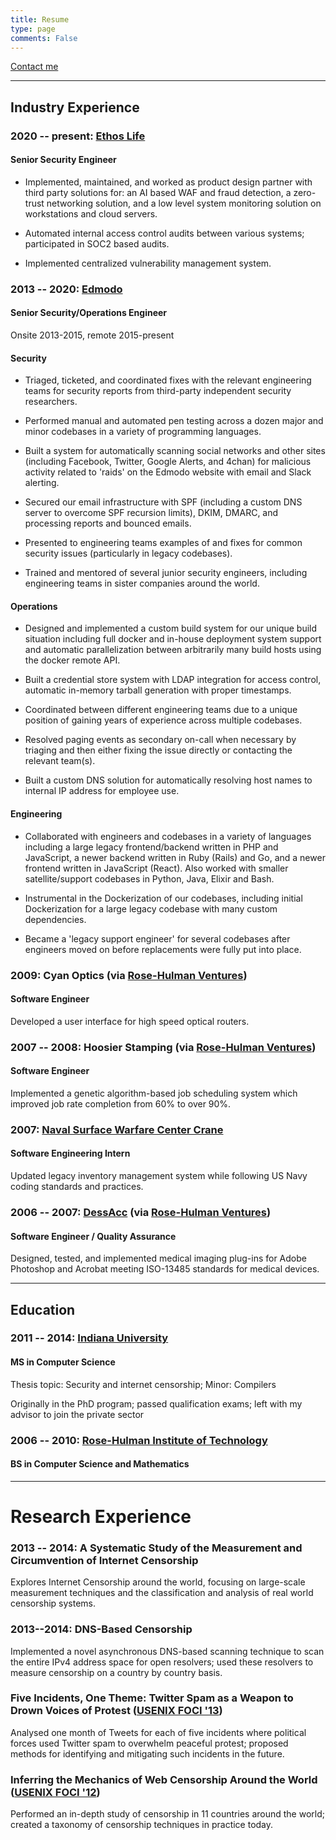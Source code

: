 ```yaml
---
title: Resume
type: page
comments: False
---
```


[Contact me](mailto:resume@jverkamp.com)

---

## Industry Experience

### 2020 -- present: [Ethos Life](https://www.ethoslife.com/)

#### Senior Security Engineer

* Implemented, maintained, and worked as product design partner with third party solutions for: an AI based WAF and fraud detection, a zero-trust networking solution, and a low level system monitoring solution on workstations and cloud servers. 

* Automated internal access control audits between various systems; participated in SOC2 based audits.

* Implemented centralized vulnerability management system. 

### 2013 -- 2020: [Edmodo](https://edmodo.com/)

#### Senior Security/Operations Engineer

Onsite 2013-2015, remote 2015-present

#### Security

* Triaged, ticketed, and coordinated fixes with the relevant engineering teams for security reports from third-party independent security researchers. 

* Performed manual and automated pen testing across a dozen major and minor codebases in a variety of programming languages. 

* Built a system for automatically scanning social networks and other sites (including Facebook, Twitter, Google Alerts, and 4chan) for malicious activity related to 'raids' on the Edmodo website with email and Slack alerting.

* Secured our email infrastructure with SPF (including a custom DNS server to overcome SPF recursion limits), DKIM, DMARC, and processing reports and bounced emails. 

* Presented to engineering teams examples of and fixes for common security issues (particularly in legacy codebases).

* Trained and mentored of several junior security engineers, including engineering teams in sister companies around the world. 

#### Operations

* Designed and implemented a custom build system for our unique build situation including full docker and in-house deployment system support and automatic parallelization between arbitrarily many build hosts using the docker remote API. 

* Built a credential store system with LDAP integration for access control, automatic in-memory tarball generation with proper timestamps.

* Coordinated between different engineering teams due to a unique position of gaining years of experience across multiple codebases. 

* Resolved paging events as secondary on-call when necessary by triaging and then either fixing the issue directly or contacting the relevant team(s).

* Built a custom DNS solution for automatically resolving host names to internal IP address for employee use. 

#### Engineering

* Collaborated with engineers and codebases in a variety of languages including a large legacy frontend/backend written in PHP and JavaScript, a newer backend written in  Ruby (Rails) and Go, and a newer frontend written in JavaScript (React). Also worked with smaller satellite/support codebases in Python, Java, Elixir and Bash. 

* Instrumental in the Dockerization of our codebases, including initial Dockerization for a large legacy codebase with many custom dependencies. 

* Became a 'legacy support engineer' for several codebases after engineers moved on before replacements were fully put into place. 

### 2009: Cyan Optics (via [Rose-Hulman Ventures](https://www.rhventures.org/))

#### Software Engineer

Developed a user interface for high speed optical routers.

### 2007 -- 2008: Hoosier Stamping (via [Rose-Hulman Ventures](https://www.rhventures.org/))

#### Software Engineer

Implemented a genetic algorithm-based job scheduling system which improved job rate completion from 60% to over 90%.

### 2007: [Naval Surface Warfare Center Crane](https://www.navsea.navy.mil/Home/Warfare-Centers/NSWC-Crane/)

#### Software Engineering Intern

Updated legacy inventory management system while following US Navy coding standards and practices.

### 2006 -- 2007: [DessAcc](https://www.desacc.com/) (via [Rose-Hulman Ventures](https://www.rhventures.org/))

#### Software Engineer / Quality Assurance

Designed, tested, and implemented medical imaging plug-ins for Adobe Photoshop and Acrobat meeting ISO-13485 standards for medical devices.

---
## Education

### 2011 -- 2014: [Indiana University](https://cs.indiana.edu/)

#### MS in Computer Science

Thesis topic: Security and internet censorship; Minor: Compilers

Originally in the PhD program; passed qualification exams; left with my advisor to join the private sector

### 2006 -- 2010: [Rose-Hulman Institute of Technology](https://www.rose-hulman.edu/)

#### BS in Computer Science and Mathematics

---

# Research Experience

### 2013 -- 2014:  A Systematic Study of the Measurement and Circumvention of Internet Censorship

Explores Internet Censorship around the world, focusing on large-scale measurement techniques and the classification and analysis of real world censorship systems.

### 2013--2014: DNS-Based Censorship

Implemented a novel asynchronous DNS-based scanning technique to scan the entire IPv4 address space for open resolvers; used these resolvers to measure censorship on a country by country basis.

### Five Incidents, One Theme: Twitter Spam as a Weapon to Drown Voices of Protest ([USENIX FOCI '13](https://www.usenix.org/conference/foci13))

Analysed one month of Tweets for each of five incidents where political forces used Twitter spam to overwhelm peaceful protest; proposed methods for identifying and mitigating such incidents in the future.

### Inferring the Mechanics of Web Censorship Around the World ([USENIX FOCI '12](https://www.usenix.org/conference/foci12))

Performed an in-depth study of censorship in 11 countries around the world; created a taxonomy of censorship techniques in practice today.
